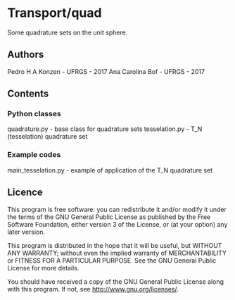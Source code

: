 # Transport/quad

Some quadrature sets on the unit sphere.

## Authors

Pedro H A Konzen - UFRGS - 2017
Ana Carolina Bof - UFRGS - 2017

## Contents

### Python classes
quadrature.py - base class for quadrature sets
tesselation.py - T_N (tesselation) quadrature set

### Example codes
main_tesselation.py - example of application of the T_N quadrature set

## Licence

This program is free software: you can redistribute it and/or modify
it under the terms of the GNU General Public License as published by
the Free Software Foundation, either version 3 of the License, or
(at your option) any later version.

This program is distributed in the hope that it will be useful,
but WITHOUT ANY WARRANTY; without even the implied warranty of
MERCHANTABILITY or FITNESS FOR A PARTICULAR PURPOSE.  See the
GNU General Public License for more details.

You should have received a copy of the GNU General Public License
along with this program.  If not, see <http://www.gnu.org/licenses/>.
